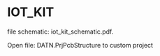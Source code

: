 # IOT_KIT
file schematic: iot_kit_schematic.pdf.

Open file: DATN.PrjPcbStructure to custom project
